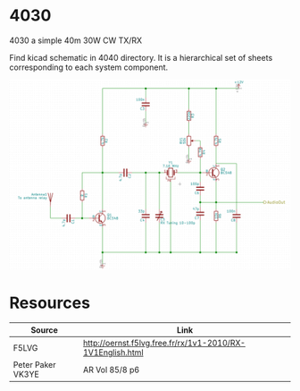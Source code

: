# 4030

4030 a simple 40m 30W CW TX/RX

Find kicad schematic in 4040 directory. It is a hierarchical set of sheets
corresponding to each system component.

![](pics/rfpreamp_detector.png)


# Resources

| Source            | Link                                                       |
| ---               | ---                                                        |
| F5LVG             | http://oernst.f5lvg.free.fr/rx/1v1-2010/RX-1V1English.html |
| Peter Paker VK3YE | AR Vol 85/8 p6                                             |
